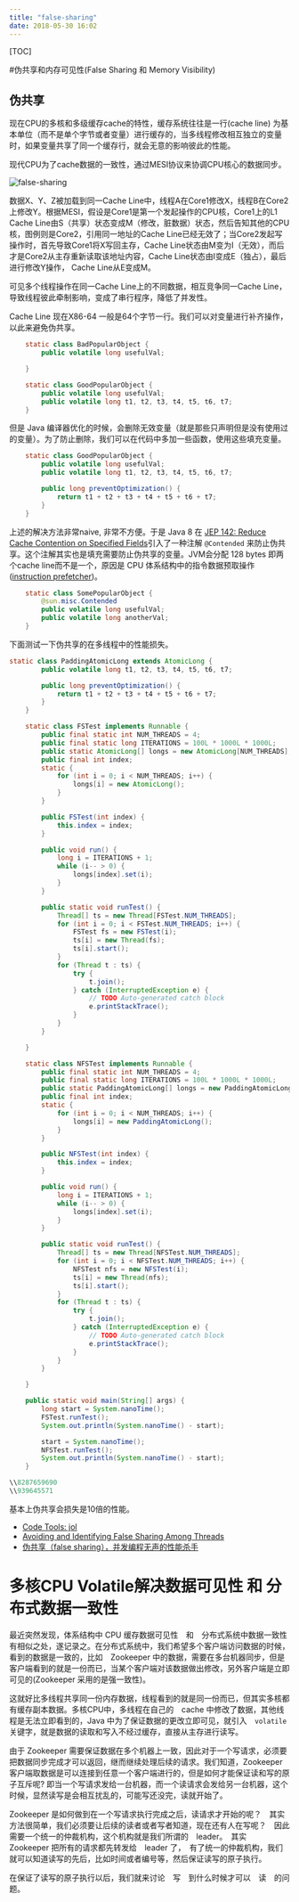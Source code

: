 ```yaml
---
title: "false-sharing"
date: 2018-05-30 16:02
---
```


[TOC]


#伪共享和内存可见性(False Sharing 和 Memory Visibility)
## 伪共享
现在CPU的多核和多级缓存cache的特性，缓存系统往往是一行(cache line) 为基本单位（而不是单个字节或者变量）进行缓存的，当多线程修改相互独立的变量时，如果变量共享了同一个缓存行，就会无意的影响彼此的性能。

现代CPU为了cache数据的一致性，通过MESI协议来协调CPU核心的数据同步。

![false-sharing](cache-false-sharing.png)

数据X、Y、Z被加载到同一Cache Line中，线程A在Core1修改X，线程B在Core2上修改Y。根据MESI，假设是Core1是第一个发起操作的CPU核，Core1上的L1 Cache Line由S（共享）状态变成M（修改，脏数据）状态，然后告知其他的CPU核，图例则是Core2，引用同一地址的Cache Line已经无效了；当Core2发起写操作时，首先导致Core1将X写回主存，Cache Line状态由M变为I（无效），而后才是Core2从主存重新读取该地址内容，Cache Line状态由I变成E（独占），最后进行修改Y操作， Cache Line从E变成M。

可见多个线程操作在同一Cache Line上的不同数据，相互竞争同一Cache Line，导致线程彼此牵制影响，变成了串行程序，降低了并发性。

Cache Line 现在X86-64 一般是64个字节一行。我们可以对变量进行补齐操作，以此来避免伪共享。
```Java
	static class BadPopularObject {
		public volatile long usefulVal;

	}

	static class GoodPopularObject {
		public volatile long usefulVal;
		public volatile long t1, t2, t3, t4, t5, t6, t7;
	}

```

但是 Java 编译器优化的时候，会删除无效变量（就是那些只声明但是没有使用过的变量）。为了防止删除，我们可以在代码中多加一些函数，使用这些填充变量。
```java
	static class GoodPopularObject {
		public volatile long usefulVal;
		public volatile long t1, t2, t3, t4, t5, t6, t7;

		public long preventOptimization() {
			return t1 + t2 + t3 + t4 + t5 + t6 + t7;
		}
	}
```

上述的解决方法非常naive, 非常不方便。于是 Java 8 在 [JEP 142: Reduce Cache Contention on Specified Fields](http://openjdk.java.net/jeps/142)引入了一种注解 `@Contended` 来防止伪共享。这个注解其实也是填充需要防止伪共享的变量。JVM会分配 128 bytes 即两个cache line而不是一个，原因是 CPU 体系结构中的指令数据预取操作([instruction prefetcher](https://en.wikipedia.org/wiki/Cache_prefetching))。
```java
	static class SomePopularObject {
		@sun.misc.Contended
		public volatile long usefulVal;
		public volatile long anotherVal;
	}
```

下面测试一下伪共享的在多线程中的性能损失。
```java
static class PaddingAtomicLong extends AtomicLong {
		public volatile long t1, t2, t3, t4, t5, t6, t7;

		public long preventOptimization() {
			return t1 + t2 + t3 + t4 + t5 + t6 + t7;
		}
	}

	static class FSTest implements Runnable {
		public final static int NUM_THREADS = 4;
		public final static long ITERATIONS = 100L * 1000L * 1000L;
		public static AtomicLong[] longs = new AtomicLong[NUM_THREADS];
		public final int index;
		static {
			for (int i = 0; i < NUM_THREADS; i++) {
				longs[i] = new AtomicLong();
			}
		}

		public FSTest(int index) {
			this.index = index;
		}

		public void run() {
			long i = ITERATIONS + 1;
			while (i-- > 0) {
				longs[index].set(i);
			}
		}

		public static void runTest() {
			Thread[] ts = new Thread[FSTest.NUM_THREADS];
			for (int i = 0; i < FSTest.NUM_THREADS; i++) {
				FSTest fs = new FSTest(i);
				ts[i] = new Thread(fs);
				ts[i].start();
			}
			for (Thread t : ts) {
				try {
					t.join();
				} catch (InterruptedException e) {
					// TODO Auto-generated catch block
					e.printStackTrace();
				}
			}
		}

	}

	static class NFSTest implements Runnable {
		public final static int NUM_THREADS = 4;
		public final static long ITERATIONS = 100L * 1000L * 1000L;
		public static PaddingAtomicLong[] longs = new PaddingAtomicLong[NUM_THREADS];
		public final int index;
		static {
			for (int i = 0; i < NUM_THREADS; i++) {
				longs[i] = new PaddingAtomicLong();
			}
		}

		public NFSTest(int index) {
			this.index = index;
		}

		public void run() {
			long i = ITERATIONS + 1;
			while (i-- > 0) {
				longs[index].set(i);
			}
		}

		public static void runTest() {
			Thread[] ts = new Thread[NFSTest.NUM_THREADS];
			for (int i = 0; i < NFSTest.NUM_THREADS; i++) {
				NFSTest nfs = new NFSTest(i);
				ts[i] = new Thread(nfs);
				ts[i].start();
			}
			for (Thread t : ts) {
				try {
					t.join();
				} catch (InterruptedException e) {
					// TODO Auto-generated catch block
					e.printStackTrace();
				}
			}
		}

	}

	public static void main(String[] args) {
		long start = System.nanoTime();
		FSTest.runTest();
		System.out.println(System.nanoTime() - start);

		start = System.nanoTime();
		NFSTest.runTest();
		System.out.println(System.nanoTime() - start);
	}

\\8287659690
\\939645571
```
基本上伪共享会损失是10倍的性能。

 - [Code Tools: jol](http://openjdk.java.net/projects/code-tools/jol/)
 - [Avoiding and Identifying False Sharing Among Threads](https://software.intel.com/en-us/articles/avoiding-and-identifying-false-sharing-among-threads/)
 - [伪共享（false sharing），并发编程无声的性能杀手](https://www.cnblogs.com/cyfonly/p/5800758.html)
 

# 多核CPU Volatile解决数据可见性 和 分布式数据一致性

最近突然发现，体系结构中 CPU 缓存数据可见性　和　分布式系统中数据一致性有相似之处，遂记录之。在分布式系统中，我们希望多个客户端访问数据的时候，看到的数据是一致的，比如　Zookeeper 中的数据，需要在多台机器同步，但是客户端看到的就是一份而已，当某个客户端对该数据做出修改，另外客户端是立即可见的(Zookeeper 采用的是强一致性)。


这就好比多线程共享同一份内存数据，线程看到的就是同一份而已，但其实多核都有缓存副本数据。多核CPU中，多线程在自己的　cache 中修改了数据，其他线程是无法立即看到的，Java 中为了保证数据的更改立即可见，就引入　`volatile` 关键字，就是数据的读取和写入不经过缓存，直接从主存进行读写。

由于 Zookeeper 需要保证数据在多个机器上一致，因此对于一个写请求，必须要把数据同步完成才可以返回，继而继续处理后续的请求。我们知道，Zookeeper 客户端取数据是可以连接到任意一个客户端进行的，但是如何才能保证读和写的原子互斥呢? 即当一个写请求发给一台机器，而一个读请求会发给另一台机器，这个时候，显然读写是会相互扰乱的，可能写还没完，读就开始了。

Zookeeper 是如何做到在一个写请求执行完成之后，读请求才开始的呢？　其实方法很简单，我们必须要让后续的读者或者写者知道，现在还有人在写呢？　因此需要一个统一的仲裁机构，这个机构就是我们所谓的　leader。　其实　Zookeeper 把所有的请求都先转发给　leader 了，　有了统一的仲裁机构，我们就可以知道读写的先后，比如时间或者编号等，然后保证读写的原子执行。

在保证了读写的原子执行以后，我们就来讨论　写　到什么时候才可以　读　的问题。